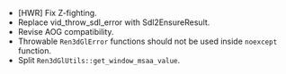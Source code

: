 - [HWR] Fix Z-fighting.
- Replace vid_throw_sdl_error with Sdl2EnsureResult.
- Revise AOG compatibility.
- Throwable `Ren3dGlError` functions should not be used inside `noexcept` function.
- Split `Ren3dGlUtils::get_window_msaa_value`.
